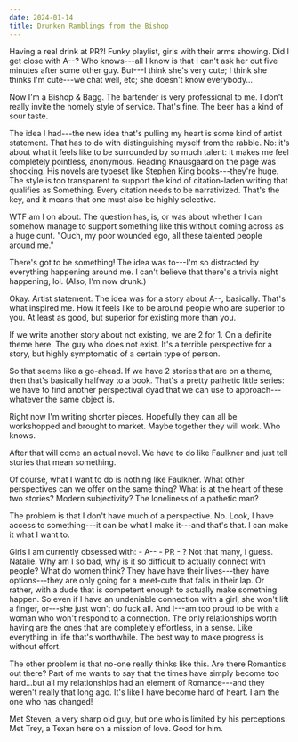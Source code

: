 ```yaml
---
date: 2024-01-14
title: Drunken Ramblings from the Bishop
---
```


Having a real drink at PR?! Funky playlist, girls with their arms showing. Did I get close with A--? Who knows---all I know is that I can't ask her out five minutes after some other guy. But---I think she's very cute; I think she thinks I'm cute---we chat well, etc; she doesn't know everybody...

Now I'm a Bishop \& Bagg. The bartender is very professional to me. I don't really invite the homely style of service. That's fine. The beer has a kind of sour taste.

The idea I had---the new idea that's pulling my heart is some kind of artist statement. That has to do with distinguishing myself from the rabble. No: it's about what it feels like to be surrounded by so much talent: it makes me feel completely pointless, anonymous. Reading Knausgaard on the page was shocking. His novels are typeset like Stephen King books---they're huge. The style is too transparent to support the kind of citation-laden writing that qualifies as Something. Every citation needs to be narrativized. That's the key, and it means that one must also be highly selective.

WTF am I on about. The question has, is, or was about whether I can somehow manage to support something like this without coming across as a huge cunt. "Ouch, my poor wounded ego, all these talented people around me."

There's got to be something! The idea was to---I'm so distracted by everything happening around me. I can't believe that there's a trivia night happening, lol. (Also, I'm now drunk.)

Okay. Artist statement. The idea was for a story about A--, basically. That's what inspired me. How it feels like to be around people who are superior to you. At least as good, but superior for existing more than you.

If we write another story about not existing, we are 2 for 1. On a definite theme here. The guy who does not exist. It's a terrible perspective for a story, but highly symptomatic of a certain type of person.

So that seems like a go-ahead. If we have 2 stories that are on a theme, then that's basically halfway to a book. That's a pretty pathetic little series: we have to find another perspectival dyad that we can use to approach---whatever the same object is.

Right now I'm writing shorter pieces. Hopefully they can all be workshopped and brought to market. Maybe together they will work. Who knows.

After that will come an actual novel. We have to do like Faulkner and just tell stories that mean something.

Of course, what I want to do is nothing like Faulkner. What other perspectives can we offer on the same thing? What is at the heart of these two stories? Modern subjectivity? The loneliness of a pathetic man?

The problem is that I don't have much of a perspective. No. Look, I have access to something---it can be what I make it---and that's that. I can make it what I want to.

Girls I am currently obsessed with: - A-- - PR - ? Not that many, I guess. Natalie. Why am I so bad, why is it so difficult to actually connect with people? What do women think? They have have their lives---they have options---they are only going for a meet-cute that falls in their lap. Or rather, with a dude that is competent enough to actually make something happen. So even if I have an undeniable connection with a girl, she won't lift a finger, or---she just won't do fuck all. And I---am too proud to be with a woman who won't respond to a connection. The only relationships worth having are the ones that are completely effortless, in a sense. Like everything in life that's worthwhile. The best way to make progress is without effort.

The other problem is that no-one really thinks like this. Are there Romantics out there? Part of me wants to say that the times have simply become too hard...but all my relationships had an element of Romance---and they weren't really that long ago. It's like I have become hard of heart. I am the one who has changed!

Met Steven, a very sharp old guy, but one who is limited by his perceptions. Met Trey, a Texan here on a mission of love. Good for him.
